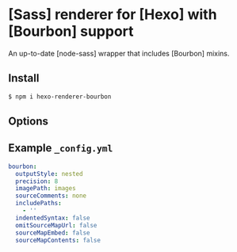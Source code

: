# [Sass] renderer for [Hexo] with [Bourbon] support

An up-to-date [node-sass] wrapper that includes [Bourbon] mixins.

## Install

``` bash
$ npm i hexo-renderer-bourbon
```

## Options



## Example `_config.yml`

``` yaml
bourbon:
  outputStyle: nested
  precision: 8
  imagePath: images
  sourceComments: none
  includePaths: 
    - ''
  indentedSyntax: false
  omitSourceMapUrl: false
  sourceMapEmbed: false
  sourceMapContents: false
```
